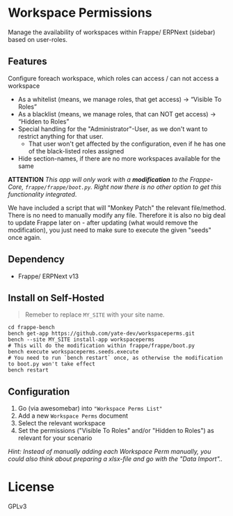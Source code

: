 # Workspace Permissions
Manage the availability of workspaces within Frappe/ ERPNext (sidebar) based on user-roles.

## Features
Configure foreach workspace, which roles can access / can not access a workspace

-   As a whitelist (means, we manage roles, that get access) -> “Visible To Roles”
-   As a blacklist (means, we manage roles, that can NOT get access) -> “Hidden to Roles”
-   Special handling for the "Administrator"-User, as we don't want to restrict anything for that user.
	- That user won't get affected by the configuration, even if he has one of the black-listed roles assigned
-   Hide section-names, if there are no more workspaces available for the same

**ATTENTION**
*This app will only work with a **modification** to the Frappe-Core,  `frappe/frappe/boot.py`. Right now there is no other option to get this functionality integrated*.

We have included a script that will "Monkey Patch" the relevant file/method. There is no need to manually modify any file. Therefore it is also no big deal to update Frappe later on - after updating (what would remove the modification), you just need to make sure to execute the given "seeds" once again.

## Dependency
-   Frappe/ ERPNext v13

## Install on Self-Hosted
> Remeber to replace  `MY_SITE`  with your site name.

    cd frappe-bench
    bench get-app https://github.com/yate-dev/workspaceperms.git
    bench --site MY_SITE install-app workspaceperms
    # This will do the modification within frappe/frappe/boot.py
    bench execute workspaceperms.seeds.execute
    # You need to run `bench restart` once, as otherwise the modification to boot.py won't take effect
    bench restart


## Configuration
1. Go (via awesomebar) into `"Workspace Perms List"` 
2. Add a new `Workspace Perms` document
3. Select the relevant workspace
4. Set the permissions ("Visible To Roles" and/or "Hidden to Roles") as relevant for your scenario

*Hint: Instead of manually adding each Workspace Perm manually, you could also think about preparing a xlsx-file and go with the "Data Import"..*

# License
GPLv3
